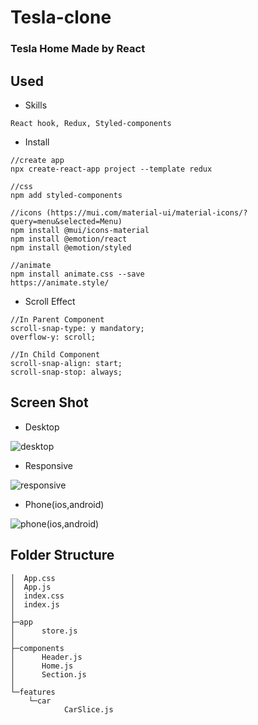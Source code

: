 # Tesla-clone
### Tesla Home Made by React 

## Used
- Skills
```
React hook, Redux, Styled-components
```
- Install
```
//create app
npx create-react-app project --template redux

//css
npm add styled-components

//icons (https://mui.com/material-ui/material-icons/?query=menu&selected=Menu)
npm install @mui/icons-material
npm install @emotion/react 
npm install @emotion/styled

//animate
npm install animate.css --save
https://animate.style/

```
- Scroll Effect
```
//In Parent Component
scroll-snap-type: y mandatory;
overflow-y: scroll;

//In Child Component
scroll-snap-align: start;
scroll-snap-stop: always;
```

## Screen Shot
- Desktop

![desktop](https://user-images.githubusercontent.com/55618626/186060824-12292ee9-79a1-46ba-87da-82a8fa5efe12.gif)



- Responsive

![responsive](https://user-images.githubusercontent.com/55618626/186060836-475522e6-4263-4bd6-9b22-f48c55a8b17a.gif)



- Phone(ios,android)

![phone(ios,android)](https://user-images.githubusercontent.com/55618626/186060850-29ff3be0-3fbc-43d9-9ec3-60bee843d427.gif)


## Folder Structure 
```
│  App.css
│  App.js
│  index.css
│  index.js
│
├─app
│      store.js
│
├─components
│      Header.js
│      Home.js
│      Section.js
│
└─features
    └─car
            CarSlice.js
```
